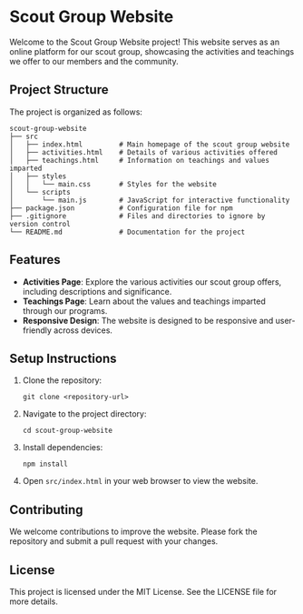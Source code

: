# Scout Group Website

Welcome to the Scout Group Website project! This website serves as an online platform for our scout group, showcasing the activities and teachings we offer to our members and the community.

## Project Structure

The project is organized as follows:

```
scout-group-website
├── src
│   ├── index.html         # Main homepage of the scout group website
│   ├── activities.html    # Details of various activities offered
│   ├── teachings.html     # Information on teachings and values imparted
│   ├── styles
│   │   └── main.css       # Styles for the website
│   └── scripts
│       └── main.js        # JavaScript for interactive functionality
├── package.json           # Configuration file for npm
├── .gitignore             # Files and directories to ignore by version control
└── README.md              # Documentation for the project
```

## Features

- **Activities Page**: Explore the various activities our scout group offers, including descriptions and significance.
- **Teachings Page**: Learn about the values and teachings imparted through our programs.
- **Responsive Design**: The website is designed to be responsive and user-friendly across devices.

## Setup Instructions

1. Clone the repository:
   ```
   git clone <repository-url>
   ```

2. Navigate to the project directory:
   ```
   cd scout-group-website
   ```

3. Install dependencies:
   ```
   npm install
   ```

4. Open `src/index.html` in your web browser to view the website.

## Contributing

We welcome contributions to improve the website. Please fork the repository and submit a pull request with your changes.

## License

This project is licensed under the MIT License. See the LICENSE file for more details.